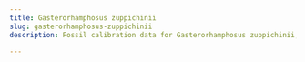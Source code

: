 ```yaml
---
title: Gasterorhamphosus zuppichinii
slug: gasterorhamphosus-zuppichinii
description: Fossil calibration data for Gasterorhamphosus zuppichinii, an extinct species of fish. Includes taxonomy authority and locality references, and cross-references to living taxa.

---
```

